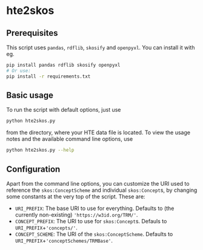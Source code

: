 # hte2skos

## Prerequisites

This script uses `pandas`, `rdflib`, `skosify` and `openpyxl`. You can install it with eg.

```sh
pip install pandas rdflib skosify openpyxl
# Or use:
pip install -r requirements.txt
```

## Basic usage

To run the script with default options, just use 

```sh
python hte2skos.py
```

from the directory, where your HTE data file is located. To view the usage notes and the available
command line options, use

```sh
python hte2skos.py --help
```

## Configuration

Apart from the command line options, you can customize the URI used to reference the `skos:ConceptScheme` and
individual `skos:Concept`s, by changing some constants at the very top of the script. These are:

* `URI_PREFIX`: The base URI to use for everything. Defaults to (the currently non-existing) `'https://w3id.org/TRM/'`.
* `CONCEPT_PREFIX`: The URI to use for `skos:Concept`s. Defauls to `URI_PREFIX`+`'concepts/'`.
* `CONCEPT_SCHEME`: The URI of the `skos:ConceptScheme`. Defaults to `URI_PREFIX`+`'conceptSchemes/TRMBase'`.